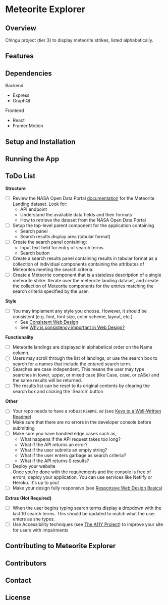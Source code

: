 # Meteorite Explorer

## Overview

Chingu project (tier 3) to display meteorite strikes, listed alphabetically.

## Features

## Dependencies

Backend

- Express
- GraphQl

Frontend

- React
- Framer Motion

## Setup and Installation

## Running the App

## ToDo List

**Structure**

- [ ] Review the NASA Open Data Portal
      [documentation](https://nasa.github.io/data-nasa-gov-frontpage/) for the
      Meteorite Landing dataset. Look for:
  - API endpoint
  - Understand the available data fields and their formats
  - How to retrieve the dataset from the NASA Open Data Portal
- [ ] Setup the top-level parent component for the application containing
  - Search panel
  - Search results display area (tabular format)
- [ ] Create the search panel containing:
  - Input text field for entry of search terms
  - Search button
- [ ] Create a search results panel containing results in tabular format as a
      collection of individual components containing the attributes of Meteorites
      meeting the search criteria.
- [ ] Create a Meteorite component that is a stateless description of a single
      meteorite strike. Iterate over the meteorite landing dataset, and create the
      collection of Meteorite components for the entries matching the search criteria
      specified by the user.

**Style**

- [ ] You may implement any style you choose. However, it should be consistent
      (e.g. font, font size, color scheme, layout, etc.).
  - See [Consistent Web Design](https://1stwebdesigner.com/consistent-web-design/)
  - See [Why is consistency important in Web Design?](https://laceytechsolutions.co.uk/blog/importance-of-consistency-in-web-design/)

**Functionality**

- [ ] Meteorite landings are displayed in alphabetical order on the Name column.
- [ ] Users may scroll through the list of landings, or use the search box to
      search for a names that include the entered search term.
- [ ] Searches are case independent. This means the user may type searches in
      lower, upper, or mixed case (like Case, case, or cASe) and the same results
      will be returned.
- [ ] The results list can be reset to its original contents by clearing the
      search box and clicking the 'Search' button

**Other**

- [ ] Your repo needs to have a robust `README.md` (see
      [Keys to a Well-Written Readme](https://medium.com/chingu/keys-to-a-well-written-readme-55c53d34fe6d))
- [ ] Make sure that there are no errors in the developer console before
      submitting
- [ ] Make sure you have handled edge cases such as,
  - What happens if the API request takes too long?
  - What if the API returns an error?
  - What if the user submits an empty string?
  - What if the user enters garbage as search criteria?
  - What if the API returns 0 results?
- [ ] Deploy your website <br/>
      Once you're done with the requirements and the console is free of
      errors, deploy your application. You can use services like
      Netlify or Heroku. It's up to you!
- [ ] Make your design fully responsive (see
      [Responsive Web Design Basics](https://developers.google.com/web/fundamentals/design-and-ux/responsive))

**Extras (Not Required)**

- [ ] When the user begins typing search terms display a dropdown with the
      last 10 search terms. This should be updated to match what the user enters
      as she types.
- [ ] Use Accessibility techniques (see
      [The A11Y Project](https://a11yproject.com/)) to improve your site for users
      with impairments

## Contributing to Meteorite Explorer

## Contributors

## Contact

## License
